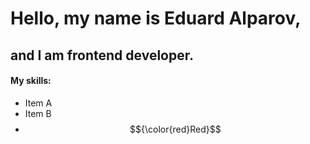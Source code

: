 # Hello, my name is Eduard Alparov, 

## and I am frontend developer.

#### My skills:

- Item A
- Item B
- $${\color{red}Red}$$
